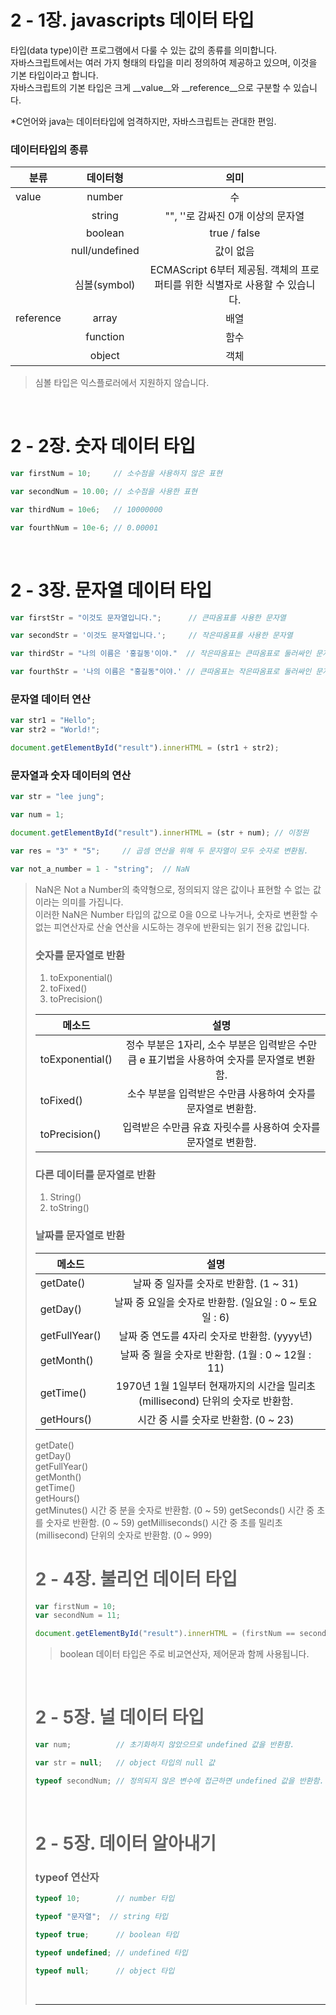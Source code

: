 # 2 - 1장. javascripts 데이터 타입

타입(data type)이란 프로그램에서 다룰 수 있는 값의 종류를 의미합니다.
<br/>
자바스크립트에서는 여러 가지 형태의 타입을 미리 정의하여 제공하고 있으며, 이것을 기본 타입이라고 합니다.
<br/>
자바스크립트의 기본 타입은 크게 __value__와 __reference__으로 구분할 수 있습니다.
<br/>

*C언어와 java는 데이터타입에 엄격하지만, 자바스크립트는 관대한 편임.

### 데이터타입의 종류

| 분류 | 데이터형 | 의미 |
|---|:---:|:---:|
| value | number | 수 |
|  | string | "", ''로 감싸진 0개 이상의 문자열|
|  | boolean | true / false|
|  | null/undefined | 값이 없음 |
|  | 심볼(symbol) | ECMAScript 6부터 제공됨. 객체의 프로퍼티를 위한 식별자로 사용할 수 있습니다. |
| reference | array | 배열 |
|  | function | 함수 |
|  | object | 객체 |

<blockquote>심볼 타입은 익스플로러에서 지원하지 않습니다.</blockquote>

<br/>

# 2 - 2장. 숫자 데이터 타입 

```javascript
var firstNum = 10;     // 소수점을 사용하지 않은 표현

var secondNum = 10.00; // 소수점을 사용한 표현

var thirdNum = 10e6;   // 10000000

var fourthNum = 10e-6; // 0.00001
```

<br/>

# 2 - 3장. 문자열 데이터 타입

```javascript
var firstStr = "이것도 문자열입니다.";      // 큰따옴표를 사용한 문자열

var secondStr = '이것도 문자열입니다.';     // 작은따옴표를 사용한 문자열

var thirdStr = "나의 이름은 '홍길동'이야."  // 작은따옴표는 큰따옴표로 둘러싸인 문자열에만 포함될 수 있음.

var fourthStr = '나의 이름은 "홍길동"이야.' // 큰따옴표는 작은따옴표로 둘러싸인 문자열에만 포함될 수 있음.
```

### 문자열 데이터 연산

```javascript
var str1 = "Hello";
var str2 = "World!";

document.getElementById("result").innerHTML = (str1 + str2);

```

### 문자열과 숫자 데이터의 연산

```javascript
var str = "lee jung";

var num = 1;

document.getElementById("result").innerHTML = (str + num); // 이정원

var res = "3" * "5";     // 곱셈 연산을 위해 두 문자열이 모두 숫자로 변환됨.

var not_a_number = 1 - "string";  // NaN
```

<blockquote>NaN은 Not a Number의 축약형으로, 정의되지 않은 값이나 표현할 수 없는 값이라는 의미를 가집니다.<br/>
이러한 NaN은 Number 타입의 값으로 0을 0으로 나누거나, 숫자로 변환할 수 없는 피연산자로 산술 연산을 시도하는 경우에 반환되는 읽기 전용 값입니다.</blockqupte>

<br/>

### 숫자를 문자열로 반환

<ol>
    <li>toExponential()</li>
    <li>toFixed()</li>
    <li>toPrecision()</li>
</ol>

| 메소드 | 설명 |
|---|:---:|
|toExponential()|정수 부분은 1자리, 소수 부분은 입력받은 수만큼 e 표기법을 사용하여 숫자를 문자열로 변환함.|
|toFixed()|소수 부분을 입력받은 수만큼 사용하여 숫자를 문자열로 변환함.|
|toPrecision()|입력받은 수만큼 유효 자릿수를 사용하여 숫자를 문자열로 변환함.|

### 다른 데이터를 문자열로 반환

<ol>
    <li>String()</li>
    <li>toString()</li>
</ol>

### 날짜를 문자열로 반환

| 메소드 | 설명 |
|---|:---:|
|getDate()|날짜 중 일자를 숫자로 반환함. (1 ~ 31)|
|getDay()|날짜 중 요일을 숫자로 반환함. (일요일 : 0 ~ 토요일 : 6)|
|getFullYear()|날짜 중 연도를 4자리 숫자로 반환함. (yyyy년)|
|getMonth()|날짜 중 월을 숫자로 반환함. (1월 : 0 ~ 12월 : 11)|
|getTime()|1970년 1월 1일부터 현재까지의 시간을 밀리초(millisecond) 단위의 숫자로 반환함.|
|getHours()|시간 중 시를 숫자로 반환함. (0 ~ 23)|


getDate()	
getDay()	
getFullYear()	
getMonth()	
getTime()	
getHours()	
getMinutes()	시간 중 분을 숫자로 반환함. (0 ~ 59)
getSeconds()	시간 중 초를 숫자로 반환함. (0 ~ 59)
getMilliseconds()	시간 중 초를 밀리초(millisecond) 단위의 숫자로 반환함. (0 ~ 999)

# 2 - 4장. 불리언 데이터 타입

```javascript
var firstNum = 10;
var secondNum = 11;

document.getElementById("result").innerHTML = (firstNum == secondNum); // false
```

<blockquote>boolean 데이터 타입은 주로 비교연산자, 제어문과 함께 사용됩니다.</blockquote>

<br/>

# 2 - 5장. 널 데이터 타입

```javascript
var num;          // 초기화하지 않았으므로 undefined 값을 반환함.

var str = null;   // object 타입의 null 값

typeof secondNum; // 정의되지 않은 변수에 접근하면 undefined 값을 반환함.
```

<br/>

# 2 - 5장. 데이터 알아내기

### typeof 연산자

```javascript
typeof 10;        // number 타입

typeof "문자열";  // string 타입

typeof true;      // boolean 타입

typeof undefined; // undefined 타입

typeof null;      // object 타입
```

<br/>

***